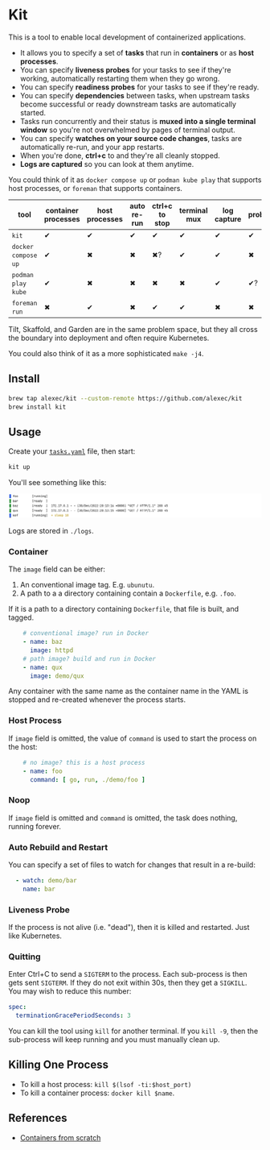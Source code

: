# Kit

This is a tool to enable local development of containerized applications.

- It allows you to specify a set of **tasks** that run in **containers** or as **host processes**.
- You can specify **liveness probes** for your tasks to see if they're working, automatically restarting them
  when they go wrong.
- You can specify **readiness probes** for your tasks to see if they're ready.
- You can specify **dependencies** between tasks, when upstream tasks become successful or ready downstream tasks
  are automatically started.
- Tasks run concurrently and their status is **muxed into a single terminal window** so you're not overwhelmed by
  pages of terminal output.
- You can specify **watches on your source code changes**, tasks are automatically re-run, and your app restarts.
- When you're done, **ctrl+c** to and they're all cleanly stopped.
- **Logs are captured** so you can look at them anytime.

You could think of it as `docker compose up` or `podman kube play` that supports host processes, or `foreman` that
supports containers.

| tool                | container processes | host processes | auto re-run | ctrl+c to stop | terminal mux | log capture | probes |
|---------------------|---------------------|----------------|-------------|----------------|--------------|-------------|--------|
| `kit`               | ✔                   | ✔              | ✔           | ✔              | ✔            | ✔           | ✔      |
| `docker compose up` | ✔                   | ✖              | ✖           | ✖?             | ✔            | ✔           | ✖      |
| `podman play kube`  | ✔                   | ✖              | ✖           | ✖              | ✖            | ✔           | ✔?     |
| `foreman run`       | ✖                   | ✔              | ✖           | ✔              | ✔            | ✖           | ✖      |

Tilt, Skaffold, and Garden are in the same problem space, but they all cross the boundary into deployment and often require Kubernetes.

You could also think of it as a more sophisticated `make -j4`.

## Install

```bash
brew tap alexec/kit --custom-remote https://github.com/alexec/kit
brew install kit
```

## Usage

Create your [`tasks.yaml`](tasks.yaml) file, then start:

```bash
kit up
```

You'll see something like this:

![screenshot](screenshot.png)

Logs are stored in `./logs`.

### Container

The `image` field can be either:

1. An conventional image tag. E.g. `ubunutu`.
2. A path to a a directory containing contain a `Dockerfile`, e.g. `.foo`.

If it is a path to a directory containing `Dockerfile`, that file is built, and tagged.

```yaml
    # conventional image? run in Docker
    - name: baz
      image: httpd
    # path image? build and run in Docker
    - name: qux
      image: demo/qux
```

Any container with the same name as the container name in the YAML is stopped and re-created whenever the process
starts.

### Host Process

If `image` field is omitted, the value of `command` is used to start the process on the host:

```yaml
    # no image? this is a host process
    - name: foo
      command: [ go, run, ./demo/foo ]
```
### Noop

If `image` field is omitted and `command` is omitted, the task does nothing, running forever.

### Auto Rebuild and Restart

You can specify a set of files to watch for changes that result in a re-build:

```yaml
  - watch: demo/bar
    name: bar
```        

### Liveness Probe

If the process is not alive (i.e. "dead"), then it is killed and restarted. Just like Kubernetes.

### Quitting

Enter Ctrl+C to send a `SIGTERM` to the process. Each sub-process is then gets sent `SIGTERM`. If they do not exit
within 30s, then they get a `SIGKILL`. You may wish to reduce this number:

```yaml
spec:
  terminationGracePeriodSeconds: 3
```

You can kill the tool using `kill` for another terminal. If you `kill -9`, then the sub-process will keep
running and you must manually clean up.

## Killing One Process

* To kill a host process: `kill $(lsof -ti:$host_port)`
* To kill a container process: `docker kill $name`.

## References

- [Containers from scratch](https://medium.com/@ssttehrani/containers-from-scratch-with-golang-5276576f9909)

